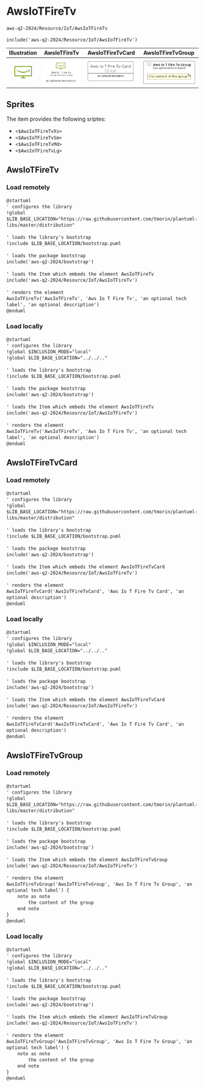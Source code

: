 # AwsIoTFireTv


```text
aws-q2-2024/Resource/IoT/AwsIoTFireTv
```

```text
include('aws-q2-2024/Resource/IoT/AwsIoTFireTv')
```



| Illustration | AwsIoTFireTv | AwsIoTFireTvCard | AwsIoTFireTvGroup |
| :---: | :---: | :---: | :---: |
| ![illustration for Illustration](../../../aws-q2-2024/Resource/IoT/AwsIoTFireTv.png) | ![illustration for AwsIoTFireTv](../../../aws-q2-2024/Resource/IoT/AwsIoTFireTv.Local.png) | ![illustration for AwsIoTFireTvCard](../../../aws-q2-2024/Resource/IoT/AwsIoTFireTvCard.Local.png) | ![illustration for AwsIoTFireTvGroup](../../../aws-q2-2024/Resource/IoT/AwsIoTFireTvGroup.Local.png) |



## Sprites
The item provides the following sriptes:

- `<$AwsIoTFireTvXs>`
- `<$AwsIoTFireTvSm>`
- `<$AwsIoTFireTvMd>`
- `<$AwsIoTFireTvLg>`





## AwsIoTFireTv

### Load remotely
```plantuml
@startuml
' configures the library
!global $LIB_BASE_LOCATION="https://raw.githubusercontent.com/tmorin/plantuml-libs/master/distribution"

' loads the library's bootstrap
!include $LIB_BASE_LOCATION/bootstrap.puml

' loads the package bootstrap
include('aws-q2-2024/bootstrap')

' loads the Item which embeds the element AwsIoTFireTv
include('aws-q2-2024/Resource/IoT/AwsIoTFireTv')

' renders the element
AwsIoTFireTv('AwsIoTFireTv', 'Aws Io T Fire Tv', 'an optional tech label', 'an optional description')
@enduml
```

### Load locally
```plantuml
@startuml
' configures the library
!global $INCLUSION_MODE="local"
!global $LIB_BASE_LOCATION="../../.."

' loads the library's bootstrap
!include $LIB_BASE_LOCATION/bootstrap.puml

' loads the package bootstrap
include('aws-q2-2024/bootstrap')

' loads the Item which embeds the element AwsIoTFireTv
include('aws-q2-2024/Resource/IoT/AwsIoTFireTv')

' renders the element
AwsIoTFireTv('AwsIoTFireTv', 'Aws Io T Fire Tv', 'an optional tech label', 'an optional description')
@enduml
```

## AwsIoTFireTvCard

### Load remotely
```plantuml
@startuml
' configures the library
!global $LIB_BASE_LOCATION="https://raw.githubusercontent.com/tmorin/plantuml-libs/master/distribution"

' loads the library's bootstrap
!include $LIB_BASE_LOCATION/bootstrap.puml

' loads the package bootstrap
include('aws-q2-2024/bootstrap')

' loads the Item which embeds the element AwsIoTFireTvCard
include('aws-q2-2024/Resource/IoT/AwsIoTFireTv')

' renders the element
AwsIoTFireTvCard('AwsIoTFireTvCard', 'Aws Io T Fire Tv Card', 'an optional description')
@enduml
```

### Load locally
```plantuml
@startuml
' configures the library
!global $INCLUSION_MODE="local"
!global $LIB_BASE_LOCATION="../../.."

' loads the library's bootstrap
!include $LIB_BASE_LOCATION/bootstrap.puml

' loads the package bootstrap
include('aws-q2-2024/bootstrap')

' loads the Item which embeds the element AwsIoTFireTvCard
include('aws-q2-2024/Resource/IoT/AwsIoTFireTv')

' renders the element
AwsIoTFireTvCard('AwsIoTFireTvCard', 'Aws Io T Fire Tv Card', 'an optional description')
@enduml
```

## AwsIoTFireTvGroup

### Load remotely
```plantuml
@startuml
' configures the library
!global $LIB_BASE_LOCATION="https://raw.githubusercontent.com/tmorin/plantuml-libs/master/distribution"

' loads the library's bootstrap
!include $LIB_BASE_LOCATION/bootstrap.puml

' loads the package bootstrap
include('aws-q2-2024/bootstrap')

' loads the Item which embeds the element AwsIoTFireTvGroup
include('aws-q2-2024/Resource/IoT/AwsIoTFireTv')

' renders the element
AwsIoTFireTvGroup('AwsIoTFireTvGroup', 'Aws Io T Fire Tv Group', 'an optional tech label') {
    note as note
        the content of the group
    end note
}
@enduml
```

### Load locally
```plantuml
@startuml
' configures the library
!global $INCLUSION_MODE="local"
!global $LIB_BASE_LOCATION="../../.."

' loads the library's bootstrap
!include $LIB_BASE_LOCATION/bootstrap.puml

' loads the package bootstrap
include('aws-q2-2024/bootstrap')

' loads the Item which embeds the element AwsIoTFireTvGroup
include('aws-q2-2024/Resource/IoT/AwsIoTFireTv')

' renders the element
AwsIoTFireTvGroup('AwsIoTFireTvGroup', 'Aws Io T Fire Tv Group', 'an optional tech label') {
    note as note
        the content of the group
    end note
}
@enduml
```

